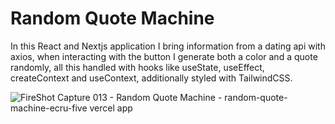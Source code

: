 # Random Quote Machine
In this React and Nextjs application I bring information from a dating api with axios, when interacting with the button I generate both a color and a quote randomly, all this handled with hooks like useState, useEffect, createContext and useContext, additionally styled with TailwindCSS.

![FireShot Capture 013 - Random Quote Machine - random-quote-machine-ecru-five vercel app](https://github.com/adore1968/random-quote-machine/assets/101434158/a89c1831-d31d-4072-a6c6-74b5c65f55d8)
